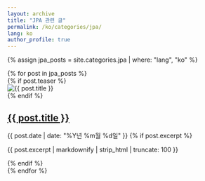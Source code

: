 ```yaml
---
layout: archive
title: "JPA 관련 글"
permalink: /ko/categories/jpa/
lang: ko
author_profile: true
---
```


{% assign jpa_posts = site.categories.jpa | where: "lang", "ko" %}

<div class="entries-grid">
  {% for post in jpa_posts %}
    <article class="archive__item">
      {% if post.teaser %}
        <div class="archive__item-teaser">
          <img src="{{ post.teaser | relative_url }}" alt="{{ post.title }}">
        </div>
      {% endif %}
      <h2 class="archive__item-title">
        <a href="{{ post.url | relative_url }}">{{ post.title }}</a>
      </h2>
      <span class="archive__item-date">
        {{ post.date | date: "%Y년 %m월 %d일" }}
      </span>
      {% if post.excerpt %}
        <p class="archive__item-excerpt">{{ post.excerpt | markdownify | strip_html | truncate: 100 }}</p>
      {% endif %}
    </article>
  {% endfor %}
</div>
